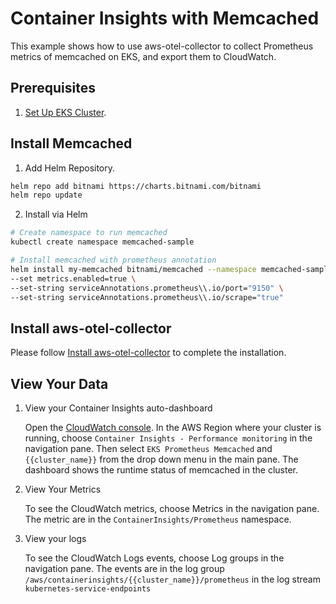 # Container Insights with Memcached

This example shows how to use aws-otel-collector to collect Prometheus metrics of memcached on EKS, and export them to
CloudWatch.

## Prerequisites

1. [Set Up EKS Cluster](setup-eks.md).

## Install Memcached 

1. Add Helm Repository.

```bash
helm repo add bitnami https://charts.bitnami.com/bitnami
helm repo update
```

2. Install via Helm

```bash
# Create namespace to run memcached 
kubectl create namespace memcached-sample

# Install memcached with prometheus annotation
helm install my-memcached bitnami/memcached --namespace memcached-sample \
--set metrics.enabled=true \
--set-string serviceAnnotations.prometheus\\.io/port="9150" \
--set-string serviceAnnotations.prometheus\\.io/scrape="true"
```

## Install aws-otel-collector

Please follow [Install aws-otel-collector](container-insight-install-aoc.md) to complete the installation.

## View Your Data

1. View your Container Insights auto-dashboard

   Open the [CloudWatch console](https://console.aws.amazon.com/cloudwatch/). In the AWS Region where your cluster is
   running, choose `Container Insights - Performance monitoring` in the navigation pane. Then
   select `EKS Prometheus Memcached` and `{{cluster_name}}` from the drop down menu in the main pane. The dashboard shows
   the runtime status of memcached in the cluster.

2. View Your Metrics

   To see the CloudWatch metrics, choose Metrics in the navigation pane. The metric are in the
   `ContainerInsights/Prometheus` namespace.

3. View your logs

   To see the CloudWatch Logs events, choose Log groups in the navigation pane. The events are in the log group
   `/aws/containerinsights/{{cluster_name}}/prometheus` in the log stream `kubernetes-service-endpoints`

